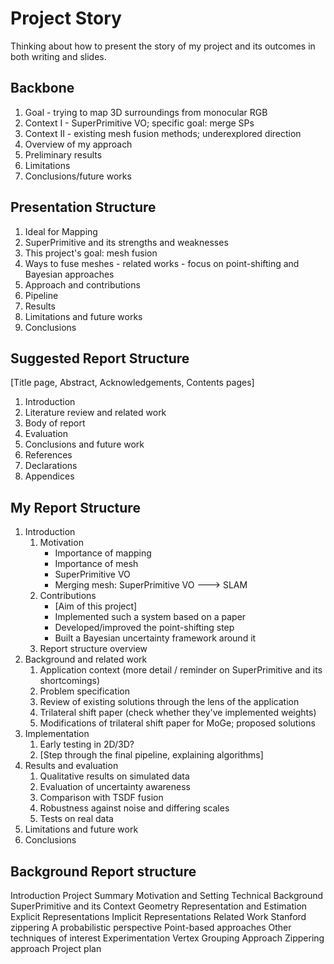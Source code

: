 # Project Story

Thinking about how to present the story of my project and its outcomes in both writing and slides.

## Backbone

1. Goal - trying to map 3D surroundings from monocular RGB
2. Context I - SuperPrimitive VO; specific goal: merge SPs
3. Context II - existing mesh fusion methods; underexplored direction
4. Overview of my approach
5. Preliminary results
6. Limitations
7. Conclusions/future works

## Presentation Structure

1. Ideal for Mapping
2. SuperPrimitive and its strengths and weaknesses
3. This project's goal: mesh fusion
4. Ways to fuse meshes - related works - focus on point-shifting and Bayesian approaches
5. Approach and contributions
6. Pipeline
7. Results
8. Limitations and future works
9. Conclusions

## Suggested Report Structure

[Title page, Abstract, Acknowledgements, Contents pages]
1. Introduction
2. Literature review and related work
3. Body of report
4. Evaluation
5. Conclusions and future work
6.  References
7.  Declarations
8.  Appendices

## My Report Structure

1. Introduction
   1. Motivation
      - Importance of mapping
      - Importance of mesh
      - SuperPrimitive VO
      - Merging mesh: SuperPrimitive VO ---> SLAM
   3. Contributions
      - [Aim of this project]
      - Implemented such a system based on a paper
      - Developed/improved the point-shifting step
      - Built a Bayesian uncertainty framework around it
   4. Report structure overview
2. Background and related work
   1. Application context (more detail / reminder on SuperPrimitive and its shortcomings)
   2. Problem specification
   3. Review of existing solutions through the lens of the application
   4. Trilateral shift paper (check whether they've implemented weights)
   5. Modifications of trilateral shift paper for MoGe; proposed solutions
3. Implementation
   1. Early testing in 2D/3D?
   2. [Step through the final pipeline, explaining algorithms]
4. Results and evaluation
   1. Qualitative results on simulated data
   2. Evaluation of uncertainty awareness
   3. Comparison with TSDF fusion
   4. Robustness against noise and differing scales
   5. Tests on real data
5. Limitations and future work
6. Conclusions

## Background Report structure

Introduction
    Project Summary
    Motivation and Setting
Technical Background
    SuperPrimitive and its Context
    Geometry Representation and Estimation
    Explicit Representations
    Implicit Representations
Related Work
    Stanford zippering
    A probabilistic perspective
    Point-based approaches
    Other techniques of interest
Experimentation
    Vertex Grouping Approach
    Zippering approach
Project plan